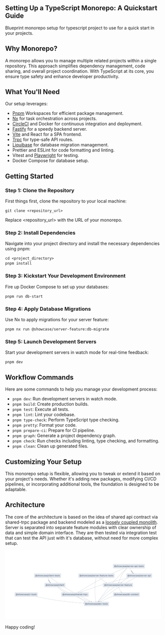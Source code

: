## Setting Up a TypeScript Monorepo: A Quickstart Guide

Blueprint monorepo setup for typescript project to use for a quick start in your projects.

## Why Monorepo?

A monorepo allows you to manage multiple related projects within a single repository. This approach simplifies dependency management, code sharing, and overall project coordination. With TypeScript at its core, you ensure type safety and enhance developer productivity.

## What You'll Need

Our setup leverages:

- [Pnpm](https://pnpm.io/) Workspaces for efficient package management.
- [Nx](https://nx.dev/) for task orchestration across projects.
- [CircleCI](https://circleci.com/) and Docker for continuous integration and deployment.
- [Fastify](https://fastify.dev/) for a speedy backend server.
- [Vite](https://vitejs.dev/) and React for a SPA frontend.
- [Trpc](https://trpc.io/) for type-safe API routes.
- [Liquibase](https://www.liquibase.org/) for database migration management.
- Prettier and ESLint for code formatting and linting.
- Vitest and [Playwright](https://playwright.dev/) for testing.
- Docker Compose for database setup.

## Getting Started

### Step 1: Clone the Repository

First things first, clone the repository to your local machine:

```
git clone <repository_url>
```

Replace <repository_url> with the URL of your monorepo.

### Step 2: Install Dependencies

Navigate into your project directory and install the necessary dependencies using pnpm:

```
cd <project_directory>
pnpm install
```

### Step 3: Kickstart Your Development Environment

Fire up Docker Compose to set up your databases:

```
pnpm run db-start
```

### Step 4: Apply Database Migrations

Use Nx to apply migrations for your server feature:

```
pnpm nx run @showcase/server-feature:db-migrate
```

### Step 5: Launch Development Servers

Start your development servers in watch mode for real-time feedback:

```
pnpm dev
```

## Workflow Commands

Here are some commands to help you manage your development process:

- `pnpm dev`: Run development servers in watch mode.
- `pnpm build`: Create production builds.
- `pnpm test`: Execute all tests.
- `pnpm lint`: Lint your codebase.
- `pnpm type-check`: Perform TypeScript type checking.
- `pnpm pretty`: Format your code.
- `pnpm prepare-ci`: Prepare for CI pipeline.
- `pnpm graph`: Generate a project dependency graph.
- `pnpm check`: Run checks including linting, type checking, and formatting.
- `pnpm clean`: Clean up generated files.

## Customizing Your Setup

This monorepo setup is flexible, allowing you to tweak or extend it based on your project's needs. Whether it's adding new packages, modifying CI/CD pipelines, or incorporating additional tools, the foundation is designed to be adaptable.

## Architecture

The core of the architecture is based on the idea of shared api contract via shared-trpc package and backend modeled as a [loosely coupled monolith](https://codeopinion.com/loosely-coupled-monolith/). Server is separated into separate feature modules with clear ownership of data and simple domain interface. They are then tested via integration test that can test the API just with it's database, without need for more complex setup.

![Dependency graph](./docs/dependency-graph.png)

Happy coding!
